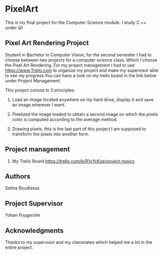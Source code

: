# PixelArt
This is my final project for the Computer Science module. I study C ++ under Qt

## Pixel Art Rendering Project
Student in Bachelor in Computer Vision, for the second semester I had to choose between two projects for a computer science class.                 Which I choose the Pixel Art Rendering.
For my project management I had to use https://www.Trello.com to organize my project and make my supervisor able to see my progress.You can have a look on my trello board in the link below under Project Management.

This project consist in 3 principles:
1. Load an image located anywhere on my hard drive, display it and save an image wherever I want.

2. Pixelized the image loaded to obtain a second image on which the pixels color is computed according to the average method.

3. Drawing pixels, this is the last part of this project I am supposed to transform the pixels into another form.


## Project management
1. My Trello Board
https://trello.com/b/R1xYcKze/project-topics

## Authors

Selma Boudisssa


## Project Supervisor
Yohan Fougerolle

## Acknowledgments
Thanks to my supervisor and my classmates which helped me a lot in the entire project.


